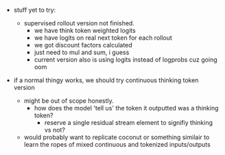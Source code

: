 - stuff yet to try:
    - supervised rollout version not finished.
        - we have think token weighted logits
        - we have logits on real next token for each rollout
        - we got discount factors calculated
        - just need to mul and sum, i guess
        - current version also is using logits instead of logprobs cuz going oom

- if a normal thingy works, we should try continuous thinking token version
    - might be out of scope honestly.
        - how does the model 'tell us' the token it outputted was a thinking token?
            - reserve a single residual stream element to signifiy thinking vs not?
    - would probably want to replicate coconut or something similair to learn the ropes of mixed continuous and tokenized inputs/outputs